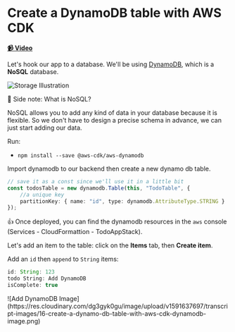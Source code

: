 # Create a DynamoDB table with AWS CDK

**[📹 Video](https://egghead.io/lessons/aws-create-a-dynamodb-table-with-aws-cdk)**



Let's hook our app to a database. We'll be using [DynamoDB](https://aws.amazon.com/dynamodb/), which is a **NoSQL** database.

![Storage Illustration](https://res.cloudinary.com/dg3gyk0gu/image/upload/v1592247661/transcript-images/16-create-a-dynamo-db-table-with-aws-cdk-storage-illustration.png)

🤔 Side note: What is NoSQL?

NoSQL allows you to add any kind of data in your database because it is flexible. So we don't have to design a precise schema in advance, we can just start adding our data.

<TimeStamp start="0:30" end="1:17">


Run:

* `npm install --save @aws-cdk/aws-dynamodb`

Import dynamodb to our backend then create a new dynamo db table.

```ts
// save it as a const since we'll use it in a little bit
const todosTable = new dynamodb.Table(this, "TodoTable", {
    //a unique key
    partitionKey: { name: "id", type: dynamodb.AttributeType.STRING }
});
```
</TimeStamp>

👍 Once deployed, you can find the dynamodb resources in the `aws` console (Services - CloudFormattion - TodoAppStack).

<TimeStamp start="1:45" end="2:10">


Let's add an item to the table: click on the **Items** tab, then **Create item**.

Add an `id` then `append` to `String` items:

```ts
id: String: 123
todo String: Add DynamoDB
isComplete: true
```
</TimeStamp>
![Add DynamoDB Image](https://res.cloudinary.com/dg3gyk0gu/image/upload/v1591637697/transcript-images/16-create-a-dynamo-db-table-with-aws-cdk-dynamodb-image.png)
